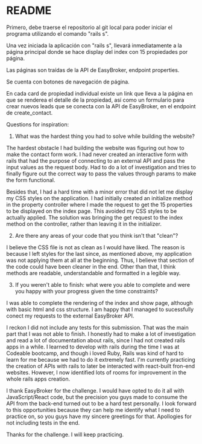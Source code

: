 # README

Primero, debe traerse el repositorio al git local para poder iniciar el programa utilizando el comando "rails s".

Una vez iniciada la aplicación con "rails s", llevará inmediatamente a la página principal donde se hace display del index con 15 propiedades por página.

Las páginas son traídas de la API de EasyBroker, endpoint properties. 

Se cuenta con botones de navegación de página.

En cada card de propiedad individual existe un link que lleva a la página en que se renderea el detalle de la propiedad, así como un formulario para crear nuevos leads que se conecta con la API de EasyBroker, en el endpoint de create_contact.



Questions for inspiration:

1. What was the hardest thing you had to solve while building the website?

The hardest obstacle I had building the website was figuring out how to make the contact form work. I had never created an interactive form with rails that had the purpose of connecting to an external API and pass the input values as the request body. Had to do a lot of investigation and tries to finally figure out the correct way to pass the values through params to make the form functional.

Besides that, I had a hard time with a minor error that did not let me display my CSS styles on the application. I had initially created an initialize method in the property controller where I made the request to get the 15 properties to be displayed on the index page. This avoided my CSS styles to be actually applied. The solution was bringing the get request to the index method on the controller, rather than leaving it in the initializer. 

2. Are there any areas of your code that you think isn't that "clean"?

I believe the CSS file is not as clean as I would have liked.  The reason is because I left styles for the last since, as mentioned above, my application was not applying them at all at the beginning. Thus, I believe that section of the code could have been cleaner in the end. Other than that, I think methods are readable, understandable and formatted in a legible way.

3. If you weren't able to finish: what were you able to complete and were you happy with your progress given the time constraints?

I was able to complete the rendering of the index and show page, although with basic html and css structure. I am happy that I managed to sucessfully conect my requests to the external EasyBroker API.

I reckon I did not include any tests for this submission. That was the main part that I was not able to finish. I honestly had to make a lot of investigation and read a lot of documentation about rails, since I had not created rails apps in a while. I learned to develop with rails during the time I was at Codeable bootcamp, and though i loved Ruby, Rails was kind of hard to learn for me because we had to do it extremely fast. I'm currently practicing the creation of APIs with rails to later be interacted with react-built fron-end websites. However, I now identified lots of rooms for improvement in the whole rails apps creation. 

I thank EasyBroker for the challenge. I would have opted to do it all with JavaScript/React code, but the precision you guys made to consume the API from the back-end turned out to be a hard test personally. I look forward to this opportunities because they can help me identify what I need to practice on, so you guys have my sincere greetings for that. Apollogies for not including tests in the end. 

Thanks for the challenge. I will keep practicing.
